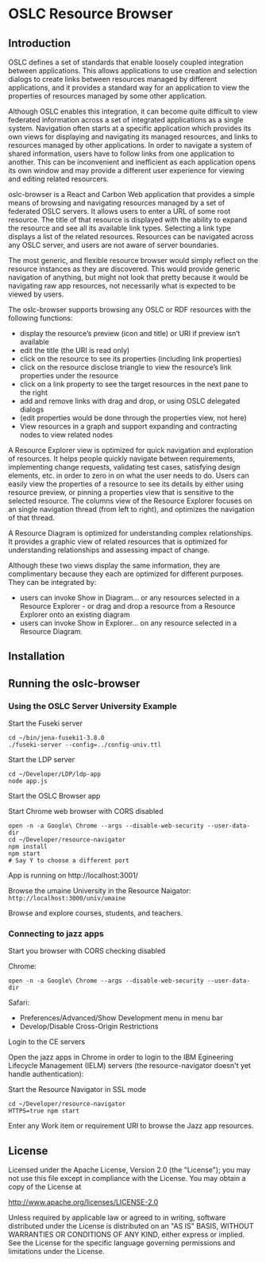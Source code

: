 # OSLC Resource Browser

## Introduction

OSLC defines a set of standards that enable loosely coupled integration between applications. This allows applications to use creation and selection dialogs to create links between resources managed by different applications, and it provides a standard way for an application to view the properties of resources managed by some other application. 

Although OSLC enables this integration, it can become quite difficult to view federated information across a set of integrated applications as a single system. Navigation often starts at a specific application which provides its own views for displaying and navigating its managed resources, and links to resources managed by other applications. In order to navigate a system of shared information, users have to follow links from one application to another. This can be inconvenient and inefficient as each application opens its own window and may provide a different user experience for viewing and editing related resourcers.

oslc-browser is a React and Carbon Web application that provides a simple means of browsing and navigating resources managed by a set of federated OSLC servers. It allows users to enter a URL of some root resource. The title of that resource is displayed with the ability to expand the resource and see all its available link types. Selecting a link type displays a list of the related resources. Resources can be navigated across any OSLC server, and users are not aware of server boundaries. 

The most generic, and flexible resource browser would simply reflect on the resource instances as they are discovered. This would provide generic navigation of anything, but might not look that pretty because it would be navigating raw app resources, not necessarily what is expected to be viewed by users.

The oslc-browser supports browsing any OSLC or RDF resources with the following functions:
* display the resource’s preview (icon and title) or URI if preview isn’t available
* edit the title (the URI is read only)
* click on the resource to see its properties (including link properties)
* click on the resource disclose triangle to view the resource’s link properties under the resource
* click on a link property to see the target resources in the next pane to the right
* add and remove links with drag and drop, or using OSLC delegated dialogs
* (edit properties would be done through the properties view, not here)
* View resources in a graph and support expanding and contracting nodes to view related nodes

A Resource Explorer view is optimized for quick navigation and exploration of resources. It helps people quickly navigate between requirements, implementing change requests, validating test cases, satisfying design elements, etc. in order to zero in on what the user needs to do. Users can easily view the properties of a resource to see its details by either using resource preview, or pinning a properties view that is sensitive to the selected resource. The columns view of the Resource Explorer focuses on an single navigation thread (from left to right), and optimizes the navigation of that thread.

A Resource Diagram is optimized for understanding complex relationships. It provides a graphic view of related resources that is optimized for understanding relationships and assessing impact of change. 

Although these two views display the same information, they are complimentary because they each are optimized for different purposes. They can be integrated by:
* users can invoke Show in Diagram... or any resources selected in a Resource Explorer - or drag and drop a resource from a Resource Explorer onto an existing diagram
* users can invoke Show in Explorer... on any resource selected in a Resource Diagram. 

## Installation

## Running the oslc-browser

### Using the OSLC Server University Example

Start the Fuseki server
```
cd ~/bin/jena-fuseki1-3.8.0
./fuseki-server --config=../config-univ.ttl
```
Start the LDP server
```
cd ~/Developer/LDP/ldp-app
node app.js
```
Start the OSLC Browser app

Start Chrome web browser with CORS disabled
```
open -n -a Google\ Chrome --args --disable-web-security --user-data-dir
cd ~/Developer/resource-navigator
npm install
npm start
# Say Y to choose a different port
```
App is running on http://localhost:3001/ 


Browse the umaine University in the Resource Naigator: `http://localhost:3000/univ/umaine`

Browse and explore courses, students, and teachers.

### Connecting to jazz apps

Start you browser with CORS checking disabled

Chrome:
```
open -n -a Google\ Chrome --args --disable-web-security --user-data-dir
```
Safari:
* Preferences/Advanced/Show Development menu in menu bar
* Develop/Disable Cross-Origin Restrictions

Login to the CE servers

Open the jazz apps in Chrome in order to login to the IBM Egineering Lifecycle Management (IELM) servers (the resource-navigator doesn't yet handle authentication):


Start the Resource Navigator in SSL mode
```
cd ~/Developer/resource-navigator
HTTPS=true npm start
```
Enter any Work item or requirement URI to browse the Jazz app resources.

## License

Licensed under the Apache License, Version 2.0 (the "License");
you may not use this file except in compliance with the License.
You may obtain a copy of the License at

   http://www.apache.org/licenses/LICENSE-2.0

Unless required by applicable law or agreed to in writing, software
distributed under the License is distributed on an "AS IS" BASIS,
WITHOUT WARRANTIES OR CONDITIONS OF ANY KIND, either express or implied.
See the License for the specific language governing permissions and
limitations under the License.

